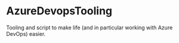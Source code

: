 # AzureDevopsTooling

Tooling and script to make life (and in particular working with Azure DevOps) easier.
